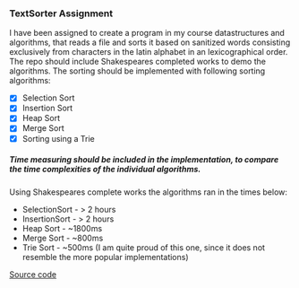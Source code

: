 ### TextSorter Assignment

 I have been assigned to create a program in my course datastructures and algorithms, that reads a file and sorts it based on sanitized words consisting exclusively from characters in the latin alphabet in an lexicographical order. The repo should include Shakespeares completed works to demo the algorithms. The sorting should be implemented with following sorting algorithms:

- [x] Selection Sort
- [x] Insertion Sort
- [x] Heap Sort
- [x] Merge Sort
- [x] Sorting using a Trie

##### Time measuring should be included in the implementation, to compare the time complexities of the individual algorithms.

Using Shakespeares complete works the algorithms ran in the times below:
- SelectionSort - > 2 hours
- InsertionSort - > 2 hours
- Heap Sort     - ~1800ms
- Merge Sort    - ~800ms
- Trie Sort     - ~500ms (I am quite proud of this one, since it does not resemble the more popular implementations)

[Source code](https://github.com/JonasGroenbek/TextSorter/tree/master/src/com/jonasgroenbek) 
